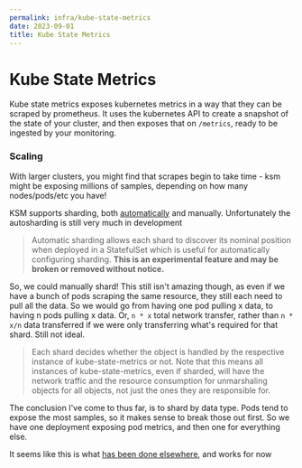 ```yaml
---
permalink: infra/kube-state-metrics
date: 2023-09-01
title: Kube State Metrics
---
```

# Kube State Metrics

Kube state metrics exposes kubernetes metrics in a way that they can be scraped by prometheus. It uses the kubernetes API to create a snapshot of the state of your cluster, and then exposes that on `/metrics`, ready to be ingested by your monitoring.

### Scaling

With larger clusters, you might find that scrapes begin to take time - ksm might be exposing millions of samples, depending on how many nodes/pods/etc you have!

KSM supports sharding, both [automatically](https://github.com/kubernetes/kube-state-metrics#automated-sharding) and manually. Unfortunately the autosharding is still very much in development

> Automatic sharding allows each shard to discover its nominal position when deployed in a StatefulSet which is useful for automatically configuring sharding. **This is an experimental feature and may be broken or removed without notice.**

So, we could manually shard! This still isn't amazing though, as even if we have a bunch of pods scraping the same resource, they still each need to pull all the data. So we would go from having one pod pulling x data, to having n pods pulling x data. Or, `n * x` total network transfer, rather than `n * x/n` data transferred if we were only transferring what's required for that shard. Still not ideal.

> Each shard decides whether the object is handled by the respective instance of kube-state-metrics or not. Note that this means all instances of kube-state-metrics, even if sharded, will have the network traffic and the resource consumption for unmarshaling objects for all objects, not just the ones they are responsible for.

The conclusion I've come to thus far, is to shard by data type. Pods tend to expose the most samples, so it makes sense to break those out first. So we have one deployment exposing pod metrics, and then one for everything else. 

It seems like this is what [has been done elsewhere](https://www.datadoghq.com/blog/engineering/our-journey-taking-kubernetes-state-metrics-to-the-next-level/), and works for now